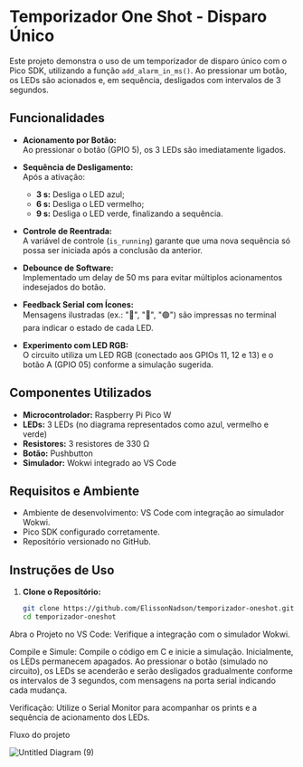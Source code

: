 # Temporizador One Shot - Disparo Único

Este projeto demonstra o uso de um temporizador de disparo único com o Pico SDK, utilizando a função `add_alarm_in_ms()`. Ao pressionar um botão, os LEDs são acionados e, em sequência, desligados com intervalos de 3 segundos.

## Funcionalidades

- **Acionamento por Botão:**  
  Ao pressionar o botão (GPIO 5), os 3 LEDs são imediatamente ligados.

- **Sequência de Desligamento:**  
  Após a ativação:
  - **3 s:** Desliga o LED azul;
  - **6 s:** Desliga o LED vermelho;
  - **9 s:** Desliga o LED verde, finalizando a sequência.

- **Controle de Reentrada:**  
  A variável de controle (`is_running`) garante que uma nova sequência só possa ser iniciada após a conclusão da anterior.

- **Debounce de Software:**  
  Implementado um delay de 50 ms para evitar múltiplos acionamentos indesejados do botão.

- **Feedback Serial com Ícones:**  
  Mensagens ilustradas (ex.: "🔵", "🔴", "🟢") são impressas no terminal para indicar o estado de cada LED.

- **Experimento com LED RGB:**  
  O circuito utiliza um LED RGB (conectado aos GPIOs 11, 12 e 13) e o botão A (GPIO 05) conforme a simulação sugerida.

## Componentes Utilizados

- **Microcontrolador:** Raspberry Pi Pico W
- **LEDs:** 3 LEDs (no diagrama representados como azul, vermelho e verde)
- **Resistores:** 3 resistores de 330 Ω
- **Botão:** Pushbutton
- **Simulador:** Wokwi integrado ao VS Code

## Requisitos e Ambiente

- Ambiente de desenvolvimento: VS Code com integração ao simulador Wokwi.
- Pico SDK configurado corretamente.
- Repositório versionado no GitHub.

## Instruções de Uso


1. **Clone o Repositório:**

   ```bash
   git clone https://github.com/ElissonNadson/temporizador-oneshot.git
   cd temporizador-oneshot
Abra o Projeto no VS Code:
Verifique a integração com o simulador Wokwi.

Compile e Simule:
Compile o código em C e inicie a simulação.
Inicialmente, os LEDs permanecem apagados. Ao pressionar o botão (simulado no circuito), os LEDs se acenderão e serão desligados gradualmente conforme os intervalos de 3 segundos, com mensagens na porta serial indicando cada mudança.

Verificação:
Utilize o Serial Monitor para acompanhar os prints e a sequência de acionamento dos LEDs.

Fluxo do projeto

![Untitled Diagram (9)](https://github.com/user-attachments/assets/42dc3e2d-3ff3-47ee-875a-36b1ea0b04ab)

